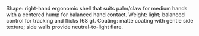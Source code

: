 Shape: right-hand ergonomic shell that suits palm/claw for medium hands with a centered hump for balanced hand contact.
Weight: light; balanced control for tracking and flicks (68 g).
Coating: matte coating with gentle side texture; side walls provide neutral-to-light flare.
